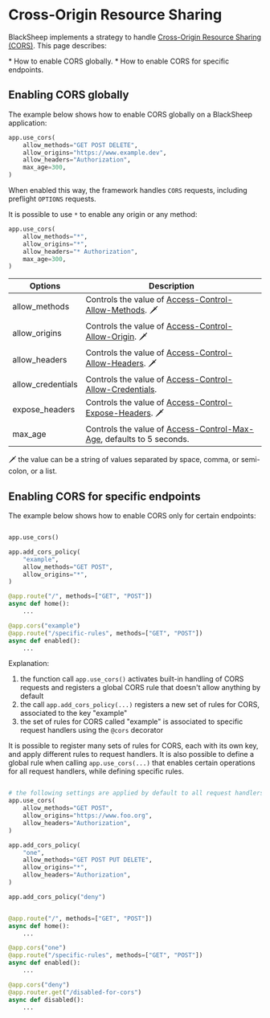 # Cross-Origin Resource Sharing

BlackSheep implements a strategy to handle [Cross-Origin Resource Sharing
(CORS)](https://developer.mozilla.org/en-US/docs/Web/HTTP/CORS). This page
describes:

<div class="check-list"></div>
* How to enable CORS globally.
* How to enable CORS for specific endpoints.

## Enabling CORS globally
The example below shows how to enable CORS globally on a BlackSheep application:

```python
app.use_cors(
    allow_methods="GET POST DELETE",
    allow_origins="https://www.example.dev",
    allow_headers="Authorization",
    max_age=300,
)
```

When enabled this way, the framework handles `CORS` requests, including
preflight `OPTIONS` requests.

It is possible to use `*` to enable any origin or any method:

```python
app.use_cors(
    allow_methods="*",
    allow_origins="*",
    allow_headers="* Authorization",
    max_age=300,
)
```

| Options           | Description                                                                                                                                              |
| ----------------- | -------------------------------------------------------------------------------------------------------------------------------------------------------- |
| allow_methods     | Controls the value of [Access-Control-Allow-Methods](https://developer.mozilla.org/en-US/docs/Web/HTTP/Headers/Access-Control-Allow-Methods). 🗡️          |
| allow_origins     | Controls the value of [Access-Control-Allow-Origin](https://developer.mozilla.org/en-US/docs/Web/HTTP/Headers/Access-Control-Allow-Origin). 🗡️            |
| allow_headers     | Controls the value of [Access-Control-Allow-Headers](https://developer.mozilla.org/en-US/docs/Web/HTTP/Headers/Access-Control-Allow-Headers). 🗡️          |
| allow_credentials | Controls the value of [Access-Control-Allow-Credentials](https://developer.mozilla.org/en-US/docs/Web/HTTP/Headers/Access-Control-Allow-Credentials).    |
| expose_headers    | Controls the value of [Access-Control-Expose-Headers](https://developer.mozilla.org/en-US/docs/Web/HTTP/Headers/Access-Control-Expose-Headers). 🗡️        |
| max_age           | Controls the value of [Access-Control-Max-Age](https://developer.mozilla.org/en-US/docs/Web/HTTP/Headers/Access-Control-Max-Age), defaults to 5 seconds. |

🗡️ the value can be a string of values separated by space, comma, or semi-colon, or a list.

## Enabling CORS for specific endpoints
The example below shows how to enable CORS only for certain endpoints:

```python

app.use_cors()

app.add_cors_policy(
    "example",
    allow_methods="GET POST",
    allow_origins="*",
)

@app.route("/", methods=["GET", "POST"])
async def home():
    ...

@app.cors("example")
@app.route("/specific-rules", methods=["GET", "POST"])
async def enabled():
    ...

```

Explanation:

1. the function call `app.use_cors()` activates built-in handling of CORS
   requests and registers a global CORS rule that doesn't allow anything by
   default
2. the call `app.add_cors_policy(...)` registers a new set of rules for CORS,
   associated to the key "example"
3. the set of rules for CORS called "example" is associated to specific
   request handlers using the `@cors` decorator

It is possible to register many sets of rules for CORS, each with its own key,
and apply different rules to request handlers.
It is also possible to define a global rule when calling `app.use_cors(...)`
that enables certain operations for all request handlers, while defining
specific rules.

```python

# the following settings are applied by default to all request handlers:
app.use_cors(
    allow_methods="GET POST",
    allow_origins="https://www.foo.org",
    allow_headers="Authorization",
)

app.add_cors_policy(
    "one",
    allow_methods="GET POST PUT DELETE",
    allow_origins="*",
    allow_headers="Authorization",
)

app.add_cors_policy("deny")


@app.route("/", methods=["GET", "POST"])
async def home():
    ...

@app.cors("one")
@app.route("/specific-rules", methods=["GET", "POST"])
async def enabled():
    ...

@app.cors("deny")
@app.router.get("/disabled-for-cors")
async def disabled():
    ...
```
